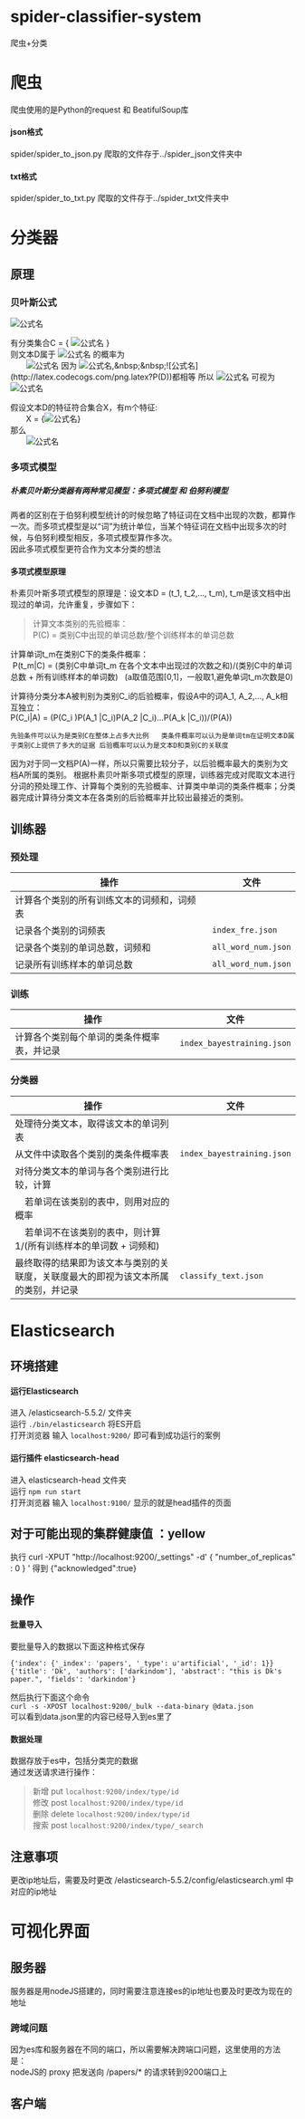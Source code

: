# spider-classifier-system
爬虫+分类


# 爬虫
爬虫使用的是Python的request 和 BeatifulSoup库
#### json格式
spider/spider_to_json.py
爬取的文件存于../spider_json文件夹中
#### txt格式
spider/spider_to_txt.py
爬取的文件存于../spider_txt文件夹中



# 分类器
## 原理

### 贝叶斯公式  
![公式名](http://latex.codecogs.com/png.latex?P(B|A)=\frac{P(A|B)P(B)}{P(A)})  

有分类集合C = { ![公式名](http://latex.codecogs.com/png.latex?C_{1}C_{2}...C_{n}) }  
则文本D属于 ![公式名](http://latex.codecogs.com/png.latex?C_{i}) 的概率为  
&nbsp;&nbsp;&nbsp;&nbsp;&nbsp;&nbsp;
![公式名](http://latex.codecogs.com/png.latex?P(C_{i}|D)=\frac{P(D|Ci)P(C_{i})}{P(D)}=\frac{P(D|Ci)}{P(C_{i})P(D)})  
因为 ![公式名](http://latex.codecogs.com/png.latex?P(C_{i})=1/n),&nbsp;&nbsp;![公式名](http://latex.codecogs.com/png.latex?P(D))都相等  
所以 ![公式名](http://latex.codecogs.com/png.latex?P(C_{i}|D)) 可视为 ![公式名](http://latex.codecogs.com/png.latex?P(D|C_{i}))  

假设文本D的特征符合集合X，有m个特征:  
&nbsp;&nbsp;&nbsp;&nbsp;&nbsp;&nbsp;
X = {![公式名](http://latex.codecogs.com/png.latex?{X_{1},X_{2},...,X_{m}})}  
那么  
&nbsp;&nbsp;&nbsp;&nbsp;&nbsp;&nbsp;
![公式名](http://latex.codecogs.com/png.latex?P(D|C_{i})=P(X_{1}|C_{i})P(X_{2}|C_{i})...P(X_{m}|C_{i}))

### 多项式模型
##### 朴素贝叶斯分类器有两种常见模型：多项式模型 和 伯努利模型  
两者的区别在于伯努利模型统计的时候忽略了特征词在文档中出现的次数，都算作一次。而多项式模型是以“词”为统计单位，当某个特征词在文档中出现多次的时候，与伯努利模型相反，多项式模型算作多次。  
因此多项式模型更符合作为文本分类的想法
#### 多项式模型原理
朴素贝叶斯多项式模型的原理是：设文本D = (t_1, t_2,..., t_m), t_m是该文档中出现过的单词，允许重复，步骤如下：
>计算文本类别的先验概率：  
  P(C) = 类别C中出现的单词总数/整个训练样本的单词总数  

计算单词t_m在类别C下的类条件概率：  
  P(t_m|C) = (类别C中单词t_m 在各个文本中出现过的次数之和)/(类别C中的单词总数 + 所有训练样本的单词数)   (a取值范围[0,1]，一般取1,避免单词t_m次数是0)  

计算待分类分本A被判别为类别C_i的后验概率，假设A中的词A_1, A_2,…, A_k相互独立：  
  P(C_i|A) = (P(C_i )P(A_1 |C_i)P(A_2 |C_i)…P(A_k |C_i))/(P(A))  

`先验条件可以认为是类别C在整体上占多大比例  
类条件概率可以认为是单词tm在证明文本D属于类别C上提供了多大的证据
后验概率可以认为是文本D和类别C的关联度`

因为对于同一文档P(A)一样，所以只需要比较分子，以后验概率最大的类别为文档A所属的类别。
根据朴素贝叶斯多项式模型的原理，训练器完成对爬取文本进行分词的预处理工作、计算每个类别的先验概率、计算类中单词的类条件概率；分类器完成计算待分类文本在各类别的后验概率并比较出最接近的类别。



## 训练器
### 预处理
操作 | 文件
---|---
计算各个类别的所有训练文本的词频和，词频表 |
记录各个类别的词频表 | `index_fre.json`
记录各个类别的单词总数，词频和 | `all_word_num.json`
记录所有训练样本的单词总数 | `all_word_num.json`

### 训练
操作 | 文件
---|---
计算各个类别每个单词的类条件概率表，并记录 | `index_bayestraining.json`

### 分类器
操作 | 文件
---|---
处理待分类文本，取得该文本的单词列表 |
从文件中读取各个类别的类条件概率表 | `index_bayestraining.json`
对待分类文本的单词与各个类别进行比较，计算 |
&nbsp;&nbsp;&nbsp;&nbsp;若单词在该类别的表中，则用对应的概率 |
&nbsp;&nbsp;&nbsp;&nbsp;若单词不在该类别的表中，则计算 1/(所有训练样本的单词数 + 词频和) |
最终取得的结果即为该文本与类别的关联度，关联度最大的即视为该文本所属的类别，并记录 | `classify_text.json`


# Elasticsearch
## 环境搭建
#### 运行Elasticsearch
进入	/elasticsearch-5.5.2/ 文件夹  
运行	`./bin/elasticsearch` 将ES开启  
打开浏览器	输入 `localhost:9200/`	即可看到成功运行的案例

#### 运行插件 elasticsearch-head
进入	elasticsearch-head 文件夹  
运行	`npm run start`  
打开浏览器	输入 `localhost:9100/`	显示的就是head插件的页面


## 对于可能出现的集群健康值 ：yellow
执行  curl -XPUT "http://localhost:9200/_settings" -d' { "number_of_replicas" : 0 } '
得到  {"acknowledged":true}


## 操作
#### 批量导入
要批量导入的数据以下面这种格式保存  
```
{'index': {'_index': 'papers', '_type': u'artificial', '_id': 1}}
{'title': 'Dk', 'authors': ['darkindom'], 'abstract': "this is Dk's paper.", 'fields': 'darkindom'}
```
然后执行下面这个命令  
`curl -s -XPOST localhost:9200/_bulk --data-binary @data.json`  
可以看到data.json里的内容已经导入到es里了

#### 数据处理
数据存放于es中，包括分类完的数据  
通过发送请求进行操作：  
> 新增 put  `localhost:9200/index/type/id`  
修改 post  `localhost:9200/index/type/id`  
删除 delete  `localhost:9200/index/type/id`  
搜索 post  `localhost:9200/index/type/_search`  

## 注意事项

更改ip地址后，需要及时更改 /elasticsearch-5.5.2/config/elasticsearch.yml 中对应的ip地址

# 可视化界面
## 服务器
服务器是用nodeJS搭建的，同时需要注意连接es的ip地址也要及时更改为现在的地址
### 跨域问题
因为es库和服务器在不同的端口，所以需要解决跨端口问题，这里使用的方法是：  
nodeJS的 proxy
把发送向 /papers/* 的请求转到9200端口上

## 客户端
